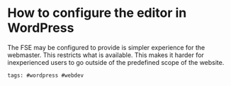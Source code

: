 # How to configure the editor in WordPress

The FSE may be configured to provide is simpler experience for the
webmaster.  This restricts what is available.  This makes it harder for
inexperienced users to go outside of the predefined scope of the
website.

    tags: #wordpress #webdev
